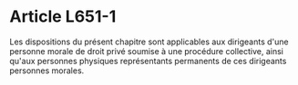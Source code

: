 # Article L651-1

Les dispositions du présent chapitre       sont applicables aux dirigeants d'une personne morale de droit privé soumise à une procédure collective, ainsi qu'aux personnes physiques représentants permanents de ces dirigeants personnes morales.
